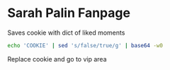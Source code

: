 # Sarah Palin Fanpage

Saves cookie with dict of liked moments  
```bash
echo 'COOKIE' | sed 's/false/true/g' | base64 -w0
```  
Replace cookie and go to vip area
